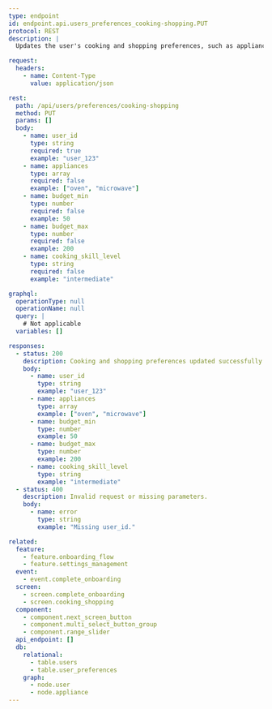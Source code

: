 ```yaml
---
type: endpoint
id: endpoint.api.users_preferences_cooking-shopping.PUT
protocol: REST
description: |
  Updates the user's cooking and shopping preferences, such as appliances, budget, and skill level, as part of onboarding or settings management.

request:
  headers:
    - name: Content-Type
      value: application/json

rest:
  path: /api/users/preferences/cooking-shopping
  method: PUT
  params: []
  body:
    - name: user_id
      type: string
      required: true
      example: "user_123"
    - name: appliances
      type: array
      required: false
      example: ["oven", "microwave"]
    - name: budget_min
      type: number
      required: false
      example: 50
    - name: budget_max
      type: number
      required: false
      example: 200
    - name: cooking_skill_level
      type: string
      required: false
      example: "intermediate"

graphql:
  operationType: null
  operationName: null
  query: |
    # Not applicable
  variables: []

responses:
  - status: 200
    description: Cooking and shopping preferences updated successfully.
    body:
      - name: user_id
        type: string
        example: "user_123"
      - name: appliances
        type: array
        example: ["oven", "microwave"]
      - name: budget_min
        type: number
        example: 50
      - name: budget_max
        type: number
        example: 200
      - name: cooking_skill_level
        type: string
        example: "intermediate"
  - status: 400
    description: Invalid request or missing parameters.
    body:
      - name: error
        type: string
        example: "Missing user_id."

related:
  feature:
    - feature.onboarding_flow
    - feature.settings_management
  event:
    - event.complete_onboarding
  screen:
    - screen.complete_onboarding
    - screen.cooking_shopping
  component:
    - component.next_screen_button
    - component.multi_select_button_group
    - component.range_slider
  api_endpoint: []
  db:
    relational:
      - table.users
      - table.user_preferences
    graph:
      - node.user
      - node.appliance
---
```

